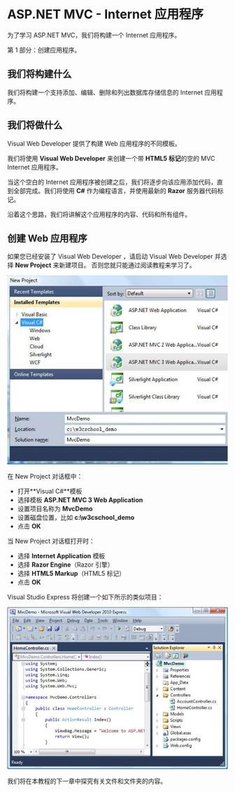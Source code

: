 
# ASP.NET MVC - Internet 应用程序

为了学习 ASP.NET MVC，我们将构建一个 Internet 应用程序。

第 1 部分：创建应用程序。

## 我们将构建什么

我们将构建一个支持添加、编辑、删除和列出数据库存储信息的 Internet 应用程序。

## 我们将做什么

Visual Web Developer 提供了构建 Web 应用程序的不同模板。

我们将使用 **Visual Web Developer** 来创建一个带 **HTML5 标记**的空的 MVC Internet 应用程序。

当这个空白的 Internet 应用程序被创建之后，我们将逐步向该应用添加代码，直到全部完成。我们将使用 **C#** 作为编程语言，并使用最新的 **Razor** 服务器代码标记。

沿着这个思路，我们将讲解这个应用程序的内容、代码和所有组件。

## 创建 Web 应用程序

如果您已经安装了 Visual Web Developer ，请启动 Visual Web Developer 并选择 **New Project** 来新建项目。 否则您就只能通过阅读教程来学习了。

![New Project](../img/pic_mvc_new_project.jpg)

在 New Project 对话框中：

*   打开**Visual C#**模板
*   选择模板 **ASP.NET MVC 3 Web Application**
*   设置项目名称为 **MvcDemo**
*   设置磁盘位置，比如 **c:\w3cschool_demo**
*   点击 **OK**

当 New Project 对话框打开时：

*   选择 **Internet Application** 模板
*   选择 **Razor Engine**（Razor 引擎）
*   选择 **HTML5 Markup**（HTML5 标记）
*   点击 **OK**

Visual Studio Express 将创建一个如下所示的类似项目：

![Mvc Explorer](../img/pic_mvc_explorer.jpg)

我们将在本教程的下一章中探究有关文件和文件夹的内容。


